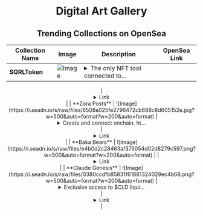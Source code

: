 <div align="center">

# Digital Art Gallery

## Trending Collections on OpenSea

| Collection Name                       | Image                                                                                     | Description                       | OpenSea Link                                                                                          |
|---------------------------------------|-------------------------------------------------------------------------------------------|-----------------------------------|--------------------------------------------------------------------------------------------------------|
| **SQRLToken** | ![Image](https://i.seadn.io/s/raw/files/97159d06c477f232f772d9b36b5c0569.png?w=500&auto=format?w=200&auto=format) | <details><summary>The only NFT tool connected to...</summary>The only NFT tool connected to real WEB2 Utility. These NFTs grant you exclusive access to SquirrelBot. Compared to paying with traditional mechanisms, you may receive 1 month, or you may receive more....this is tied to attributes directly on the NFT

</details> | <details><summary>Link</summary>[SQRLToken](https://opensea.io/collection/sqrltoken-5)</details> |
| **Zora Posts** | ![Image](https://i.seadn.io/s/raw/files/6508a025fe2796472cb688c8d605152e.jpg?w=500&auto=format?w=200&auto=format) | <details><summary>Create and connect onchain. ht...</summary>Create and connect onchain. https://zora.co</details> | <details><summary>Link</summary>[Zora Posts](https://opensea.io/collection/zora-posts-26965)</details> |
| **Baka Bears** | ![Image](https://i.seadn.io/s/raw/files/e4b0d2c28463af375054d02d8279c597.png?w=500&auto=format?w=200&auto=format) |  | <details><summary>Link</summary>[Baka Bears](https://opensea.io/collection/baka-bears-5)</details> |
| **Claude Genesis** | ![Image](https://i.seadn.io/s/raw/files/0380ccdfb85831f61881324029ec4b68.png?w=500&auto=format?w=200&auto=format) | <details><summary>Exclusive access to $CLD liqui...</summary>Exclusive access to $CLD liquidity event</details> | <details><summary>Link</summary>[Claude Genesis](https://opensea.io/collection/claude-genesis)</details> |

</div>